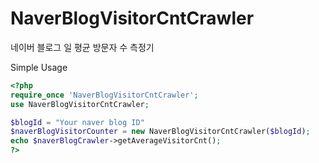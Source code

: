 # NaverBlogVisitorCntCrawler
네이버 블로그 일 평균 방문자 수 측정기

Simple Usage

```php
<?php
require_once 'NaverBlogVisitorCntCrawler';
use NaverBlogVisitorCntCrawler;

$blogId = "Your naver blog ID"
$naverBlogVisitorCounter = new NaverBlogVisitorCntCrawler($blogId);
echo $naverBlogCrawler->getAverageVisitorCnt();
?>
```
